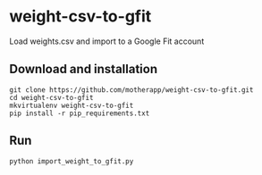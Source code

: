# weight-csv-to-gfit
Load weights.csv and import to a Google Fit account

## Download and installation
```
git clone https://github.com/motherapp/weight-csv-to-gfit.git
cd weight-csv-to-gfit
mkvirtualenv weight-csv-to-gfit
pip install -r pip_requirements.txt
```

## Run
```
python import_weight_to_gfit.py
```